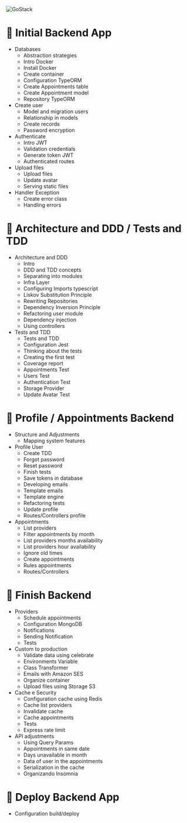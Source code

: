<img alt="GoStack" src="https://storage.googleapis.com/golden-wind/bootcamp-gostack/header-desafios.png" />

# 🚀️ Initial Backend App

- Databases
  - Abstraction strategies
  - Intro Docker
  - Install Docker
  - Create container
  - Configuration TypeORM
  - Create Appointments table
  - Create Appointment model
  - Repository TypeORM
- Create user
  - Model and migration users
  - Relationship in models
  - Create records
  - Password encryption
- Authenticate
  - Intro JWT
  - Validation credentials
  - Generate token JWT
  - Authenticated routes
- Upload files
  - Upload files
  - Update avatar
  - Serving static files
- Handler Exception
  - Create error class
  - Handling errors

# 🚀️ Architecture and DDD / Tests and TDD

- Architecture and DDD
  - Intro
  - DDD and TDD concepts
  - Separating into modules
  - Infra Layer
  - Configuring Imports typescript
  - Liskov Substitution Principle
  - Rewriting Repositories
  - Dependency Inversion Principle
  - Refactoring user module
  - Dependency injection
  - Using controllers
- Tests and TDD
  - Tests and TDD
  - Configuration Jest
  - Thinking about the tests
  - Creating the first test
  - Coverage report
  - Appointments Test
  - Users Test
  - Authentication Test
  - Storage Provider
  - Update Avatar Test

# 🚀️ Profile / Appointments Backend

- Structure and Adjustments
  - Mapping system features
- Profile User
  - Create TDD
  - Forgot password
  - Reset password
  - Finish tests
  - Save tokens in database
  - Developing emails
  - Template emails
  - Template engine
  - Refactoring tests
  - Update profile
  - Routes/Controllers profile
- Appointments
  - List providers
  - Filter appointments by month
  - List providers months availability
  - List providers hour availability
  - Ignore old times
  - Create appointments
  - Rules appointments
  - Routes/Controllers

# 🚀️ Finish Backend

- Providers
  - Schedule appointments
  - Configuration MongoDB
  - Notifications
  - Sending Notification
  - Tests
- Custom to production
  - Validate data using celebrate
  - Environments Variable
  - Class Transformer
  - Emails with Amazon SES
  - Organize container
  - Upload files using Storage S3
- Cache e Security
  - Configuration cache using Redis
  - Cache list providers
  - Invalidate cache
  - Cache appointments
  - Tests
  - Express rate limit
- API adjustments
  - Using Query Params
  - Appointments in same date
  - Days unavailable in month
  - Data of user in the appointments
  - Serialization in the cache
  - Organizando Insomnia

# 🚀️ Deploy Backend App
- Configuration build/deploy